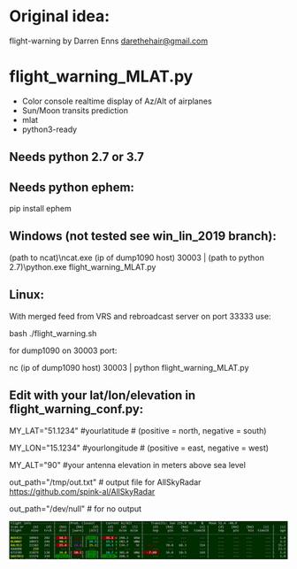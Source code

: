 # Original idea: 
flight-warning by Darren Enns <darethehair@gmail.com>

# flight_warning_MLAT.py

- Color console realtime display of Az/Alt of airplanes
- Sun/Moon transits prediction
- mlat
- python3-ready

## Needs python 2.7 or 3.7

## Needs python ephem:

pip install ephem

## Windows (not tested see win_lin_2019 branch):

(path to ncat)\ncat.exe (ip of dump1090 host) 30003 | (path to python 2.7)\python.exe flight_warning_MLAT.py

## Linux:

With merged feed from VRS and rebroadcast server on port 33333 use:

bash ./flight_warning.sh

for dump1090 on 30003 port:

nc (ip of dump1090 host) 30003 | python flight_warning_MLAT.py

## Edit with your lat/lon/elevation in flight_warning_conf.py:

MY_LAT="51.1234" #yourlatitude # (positive = north, negative = south) 

MY_LON="15.1234" #yourlongitude # (positive = east, negative = west) 

MY_ALT="90" #your antenna elevation in meters above sea level

out_path="/tmp/out.txt" # output file for AllSkyRadar https://github.com/spink-al/AllSkyRadar

out_path="/dev/null" # for no output

![alt text](https://github.com/spink-al/flight-warning/blob/master/Capture.JPG)


